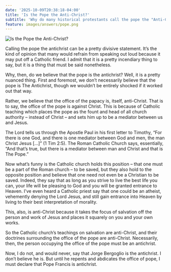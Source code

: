 ```yaml
---
date: '2025-10-09T20:38:18-04:00'
title: 'Is the Pope the Anti-Christ?'
subtitle: 'Why do many historical protestants call the pope the "Anti-Christ"?'
feature: images/answers/pope.png
---
```

![Is the Pope the Anti-Christ?](/images/answers/pope.png)

Calling the pope the antichrist can be a pretty divisive statement. It’s the kind of opinion that many would refrain from speaking out loud because it may put off a Catholic friend. I admit that it is a pretty incendiary thing to say, but it is a thing that must be said nonetheless.

Why, then, do we believe that the pope is the antichrist? Well, it is a pretty nuanced thing. First and foremost, we don’t necessarily believe that the pope is The Antichrist, though we wouldn’t be entirely shocked if it worked out that way.

Rather, we believe that the office of the papacy is, itself, anti-Christ. That is to say, the office of the pope is against Christ. This is because of Catholic teaching which places the pope as the fount and head of all church authority – instead of Christ – and sets him up to be a mediator between us and Jesus.

The Lord tells us through the Apostle Paul in his first letter to Timothy, “For there is one God, and there is one mediator between God and men, the man Christ Jesus […]” (1 Tim 2:5). The Roman Catholic Church says, essentially, “And that’s true, but there is a mediator between man and Christ and that is The Pope.”

Now what’s funny is the Catholic church holds this position – that one must be a part of the Roman church – to be saved, but they also hold to the opposite position and believe that one need not even be a Christian to be saved. Indeed, they say that as long as you strive to live the best life you can, your life will be pleasing to God and you will be granted entrance to Heaven. I’ve even heard a Catholic priest say that one could be an atheist, vehemently denying the Lord Jesus, and still gain entrance into Heaven by living to their best interpretation of morality.

This, also, is anti-Christ because it takes the focus of salvation off the person and work of Jesus and places it squarely on you and your own works.

So the Catholic church’s teachings on salvation are anti-Christ, and their doctrines surrounding the office of the pope are anti-Christ. Necessarily, then, the person occupying the office of the pope must be an antichrist.

Now, I do not, and would never, say that Jorge Bergoglio is the antichrist. I don’t believe he is. But until he repents and abdicates the office of pope, I must declare that Pope Francis is antichrist.